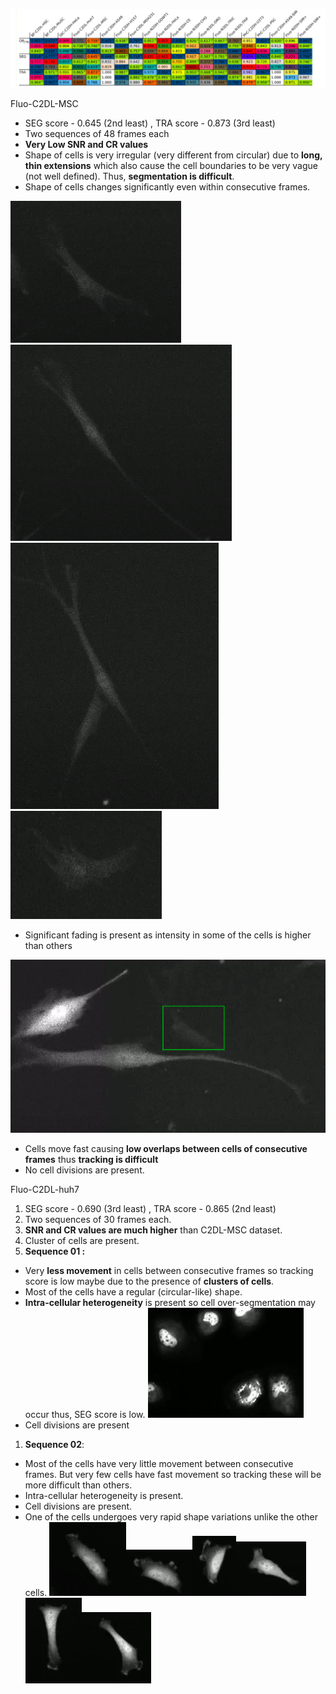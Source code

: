 ﻿![](Images/Aspose.Words.c90b2e9b-0c05-4275-b624-058d2bff0846.001.png)



Fluo-C2DL-MSC    

- SEG score - 0.645 (2nd least) , TRA score - 0.873 (3rd least)
- Two sequences of 48 frames each
- **Very Low SNR and CR values**
- Shape of cells is very irregular (very different from circular) due to **long, thin extensions** which also cause the cell boundaries to be very vague (not well defined). Thus, **segmentation is difficult**.
- Shape of cells changes significantly even within consecutive frames.

![](Aspose.Words.c90b2e9b-0c05-4275-b624-058d2bff0846.002.png)![](Aspose.Words.c90b2e9b-0c05-4275-b624-058d2bff0846.003.png)![](Aspose.Words.c90b2e9b-0c05-4275-b624-058d2bff0846.004.png)![](Aspose.Words.c90b2e9b-0c05-4275-b624-058d2bff0846.005.png)









- Significant fading is present as intensity in some of the cells is higher than others

![](Aspose.Words.c90b2e9b-0c05-4275-b624-058d2bff0846.006.png)

- Cells move fast causing **low overlaps between cells of consecutive frames** thus **tracking is difficult**
- No cell divisions are present.



Fluo-C2DL-huh7

1. SEG score - 0.690 (3rd least) , TRA score - 0.865 (2nd least)
1. Two sequences of 30 frames each.
1. **SNR and CR values are much higher** than C2DL-MSC dataset.
1. Cluster of cells are present.
1. **Sequence 01 :**
- Very **less movement** in cells between consecutive frames so tracking score is low maybe due to the presence of **clusters of cells**.
- Most of the cells have a regular (circular-like) shape.
- **Intra-cellular heterogeneity** is present so cell over-segmentation may occur thus, SEG score is low.
  ![](Aspose.Words.c90b2e9b-0c05-4275-b624-058d2bff0846.007.png)
- Cell divisions are present


1. **Sequence 02**:
- Most of the cells have very little movement between consecutive frames. But very few cells have fast movement so tracking these will be more difficult than others.
- Intra-cellular heterogeneity is present.
- Cell divisions are present.
- One of the cells undergoes very rapid shape variations unlike the other cells.
  ![](Aspose.Words.c90b2e9b-0c05-4275-b624-058d2bff0846.008.png)![](Aspose.Words.c90b2e9b-0c05-4275-b624-058d2bff0846.009.png)![](Aspose.Words.c90b2e9b-0c05-4275-b624-058d2bff0846.010.png)![](Aspose.Words.c90b2e9b-0c05-4275-b624-058d2bff0846.011.png)![](Aspose.Words.c90b2e9b-0c05-4275-b624-058d2bff0846.012.png)![](Aspose.Words.c90b2e9b-0c05-4275-b624-058d2bff0846.013.png)




